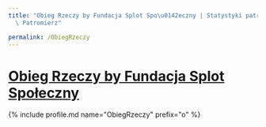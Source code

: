 ```yaml
---
title: "Obieg Rzeczy by Fundacja Splot Spo\u0142eczny | Statystyki patronite.pl |\
  \ Patromierz"

permalink: /ObiegRzeczy
---
```


# [Obieg Rzeczy by Fundacja Splot Społeczny](https://patronite.pl/ObiegRzeczy)

{% include profile.md name="ObiegRzeczy" prefix="o" %}
